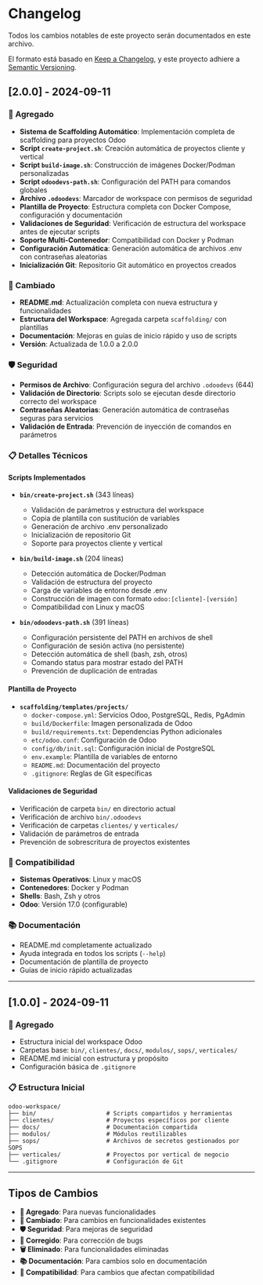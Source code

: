 # Changelog

Todos los cambios notables de este proyecto serán documentados en este archivo.

El formato está basado en [Keep a Changelog](https://keepachangelog.com/es-ES/1.0.0/),
y este proyecto adhiere a [Semantic Versioning](https://semver.org/spec/v2.0.0.html).

## [2.0.0] - 2024-09-11

### 🚀 Agregado
- **Sistema de Scaffolding Automático**: Implementación completa de scaffolding para proyectos Odoo
- **Script `create-project.sh`**: Creación automática de proyectos cliente y vertical
- **Script `build-image.sh`**: Construcción de imágenes Docker/Podman personalizadas
- **Script `odoodevs-path.sh`**: Configuración del PATH para comandos globales
- **Archivo `.odoodevs`**: Marcador de workspace con permisos de seguridad
- **Plantilla de Proyecto**: Estructura completa con Docker Compose, configuración y documentación
- **Validaciones de Seguridad**: Verificación de estructura del workspace antes de ejecutar scripts
- **Soporte Multi-Contenedor**: Compatibilidad con Docker y Podman
- **Configuración Automática**: Generación automática de archivos .env con contraseñas aleatorias
- **Inicialización Git**: Repositorio Git automático en proyectos creados

### 🔧 Cambiado
- **README.md**: Actualización completa con nueva estructura y funcionalidades
- **Estructura del Workspace**: Agregada carpeta `scaffolding/` con plantillas
- **Documentación**: Mejoras en guías de inicio rápido y uso de scripts
- **Versión**: Actualizada de 1.0.0 a 2.0.0

### 🛡️ Seguridad
- **Permisos de Archivo**: Configuración segura del archivo `.odoodevs` (644)
- **Validación de Directorio**: Scripts solo se ejecutan desde directorio correcto del workspace
- **Contraseñas Aleatorias**: Generación automática de contraseñas seguras para servicios
- **Validación de Entrada**: Prevención de inyección de comandos en parámetros

### 📋 Detalles Técnicos

#### Scripts Implementados
- **`bin/create-project.sh`** (343 líneas)
  - Validación de parámetros y estructura del workspace
  - Copia de plantilla con sustitución de variables
  - Generación de archivo .env personalizado
  - Inicialización de repositorio Git
  - Soporte para proyectos cliente y vertical

- **`bin/build-image.sh`** (204 líneas)
  - Detección automática de Docker/Podman
  - Validación de estructura del proyecto
  - Carga de variables de entorno desde .env
  - Construcción de imagen con formato `odoo:[cliente]-[versión]`
  - Compatibilidad con Linux y macOS

- **`bin/odoodevs-path.sh`** (391 líneas)
  - Configuración persistente del PATH en archivos de shell
  - Configuración de sesión activa (no persistente)
  - Detección automática de shell (bash, zsh, otros)
  - Comando status para mostrar estado del PATH
  - Prevención de duplicación de entradas

#### Plantilla de Proyecto
- **`scaffolding/templates/projects/`**
  - `docker-compose.yml`: Servicios Odoo, PostgreSQL, Redis, PgAdmin
  - `build/Dockerfile`: Imagen personalizada de Odoo
  - `build/requirements.txt`: Dependencias Python adicionales
  - `etc/odoo.conf`: Configuración de Odoo
  - `config/db/init.sql`: Configuración inicial de PostgreSQL
  - `env.example`: Plantilla de variables de entorno
  - `README.md`: Documentación del proyecto
  - `.gitignore`: Reglas de Git específicas

#### Validaciones de Seguridad
- Verificación de carpeta `bin/` en directorio actual
- Verificación de archivo `bin/.odoodevs`
- Verificación de carpetas `clientes/` y `verticales/`
- Validación de parámetros de entrada
- Prevención de sobrescritura de proyectos existentes

### 🔄 Compatibilidad
- **Sistemas Operativos**: Linux y macOS
- **Contenedores**: Docker y Podman
- **Shells**: Bash, Zsh y otros
- **Odoo**: Versión 17.0 (configurable)

### 📚 Documentación
- README.md completamente actualizado
- Ayuda integrada en todos los scripts (`--help`)
- Documentación de plantilla de proyecto
- Guías de inicio rápido actualizadas

---

## [1.0.0] - 2024-09-11

### 🚀 Agregado
- Estructura inicial del workspace Odoo
- Carpetas base: `bin/`, `clientes/`, `docs/`, `modulos/`, `sops/`, `verticales/`
- README.md inicial con estructura y propósito
- Configuración básica de `.gitignore`

### 📋 Estructura Inicial
```text
odoo-workspace/
├── bin/                    # Scripts compartidos y herramientas
├── clientes/               # Proyectos específicos por cliente
├── docs/                   # Documentación compartida
├── modulos/                # Módulos reutilizables
├── sops/                   # Archivos de secretos gestionados por SOPS
├── verticales/             # Proyectos por vertical de negocio
└── .gitignore              # Configuración de Git
```

---

## Tipos de Cambios

- **🚀 Agregado**: Para nuevas funcionalidades
- **🔧 Cambiado**: Para cambios en funcionalidades existentes
- **🛡️ Seguridad**: Para mejoras de seguridad
- **🐛 Corregido**: Para corrección de bugs
- **🗑️ Eliminado**: Para funcionalidades eliminadas
- **📚 Documentación**: Para cambios solo en documentación
- **🔄 Compatibilidad**: Para cambios que afectan compatibilidad
